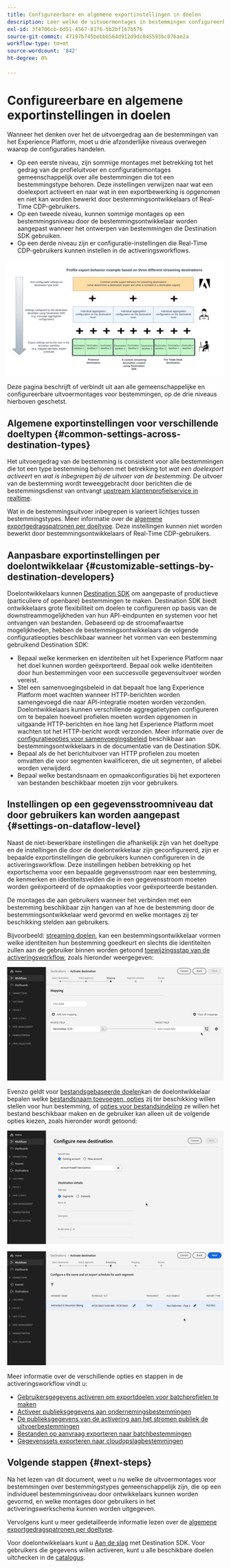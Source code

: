 ```yaml
---
title: Configureerbare en algemene exportinstellingen in doelen
description: Leer welke de uitvoermontages in bestemmingen configureerbaar op een bestemmingsniveau zijn en die vast zijn en niet kunnen worden uitgegeven.
exl-id: 3f4706cb-6d51-4567-81f6-5b2bf167b576
source-git-commit: 47197b745bebb6564d912d9dc045593bc076ae2a
workflow-type: tm+mt
source-wordcount: '842'
ht-degree: 0%

---
```


# Configureerbare en algemene exportinstellingen in doelen

Wanneer het denken over het de uitvoergedrag aan de bestemmingen van het Experience Platform, moet u drie afzonderlijke niveaus overwegen waarop de configuraties handelen.

* Op een eerste niveau, zijn sommige montages met betrekking tot het gedrag van de profieluitvoer en configuratiemontages gemeenschappelijk over alle bestemmingen die tot een bestemmingstype behoren. Deze instellingen verwijzen naar wat een doelexport activeert en naar wat in een exportbewerking is opgenomen en niet kan worden bewerkt door bestemmingsontwikkelaars of Real-Time CDP-gebruikers.
* Op een tweede niveau, kunnen sommige montages op een bestemmingsniveau door de bestemmingsontwikkelaar worden aangepast wanneer het ontwerpen van bestemmingen die Destination SDK gebruiken.
* Op een derde niveau zijn er configuratie-instellingen die Real-Time CDP-gebruikers kunnen instellen in de activeringsworkflows.

![Diagram die interplay tussen gemeenschappelijke en configureerbare uitvoermontages voor bestemmingen tonen](/help/destinations/assets/how-destinations-work/profile-export-behavior-diagram.png)

Deze pagina beschrijft of verbindt uit aan alle gemeenschappelijke en configureerbare uitvoermontages voor bestemmingen, op de drie niveaus hierboven geschetst.

## Algemene exportinstellingen voor verschillende doeltypen {#common-settings-across-destination-types}

Het uitvoergedrag van de bestemming is consistent voor alle bestemmingen die tot een type bestemming behoren met betrekking tot *wat een doelexport activeert* en *wat is inbegrepen bij de uitvoer van de bestemming*. De uitvoer van de bestemming wordt teweeggebracht door berichten die de bestemmingsdienst van ontvangt [upstream klantenprofielservice in realtime](https://experienceleague.adobe.com/docs/blueprints-learn/architecture/architecture-overview/platform-applications.html#adobe-experience-platform-%26-applications-detailed-architecture-diagram).

Wat in de bestemmingsuitvoer inbegrepen is varieert lichtjes tussen bestemmingstypes. Meer informatie over de [algemene exportgedragspatronen per doeltype](/help/destinations/how-destinations-work/profile-export-behavior.md). Deze instellingen kunnen niet worden bewerkt door bestemmingsontwikkelaars of Real-Time CDP-gebruikers.

## Aanpasbare exportinstellingen per doelontwikkelaar {#customizable-settings-by-destination-developers}

Doelontwikkelaars kunnen [Destination SDK](/help/destinations/destination-sdk/overview.md) om aangepaste of productieve (particuliere of openbare) bestemmingen te maken. Destination SDK biedt ontwikkelaars grote flexibiliteit om doelen te configureren op basis van de downstreammogelijkheden van hun API-eindpunten en systemen voor het ontvangen van bestanden. Gebaseerd op de stroomafwaartse mogelijkheden, hebben de bestemmingsontwikkelaars de volgende configuratieopties beschikbaar wanneer het vormen van een bestemming gebruikend Destination SDK:

* Bepaal welke kenmerken en identiteiten uit het Experience Platform naar het doel kunnen worden geëxporteerd. Bepaal ook welke identiteiten door hun bestemmingen voor een succesvolle gegevensuitvoer worden vereist.
* Stel een samenvoegingsbeleid in dat bepaalt hoe lang Experience Platform moet wachten wanneer HTTP-berichten worden samengevoegd die naar API-integratie moeten worden verzonden. Doelontwikkelaars kunnen verschillende aggregatietypen configureren om te bepalen hoeveel profielen moeten worden opgenomen in uitgaande HTTP-berichten en hoe lang het Experience Platform moet wachten tot het HTTP-bericht wordt verzonden. Meer informatie over de [configuratieopties voor samenvoegingsbeleid](../destination-sdk/functionality/destination-configuration/aggregation-policy.md) beschikbaar aan bestemmingsontwikkelaars in de documentatie van de Destination SDK.
* Bepaal als de het berichtuitvoer van HTTP profielen zou moeten omvatten die voor segmenten kwalificeren, die uit segmenten, of allebei worden verwijderd.
* Bepaal welke bestandsnaam en opmaakconfiguraties bij het exporteren van bestanden beschikbaar moeten zijn voor gebruikers.

## Instellingen op een gegevensstroomniveau dat door gebruikers kan worden aangepast {#settings-on-dataflow-level}

Naast de niet-bewerkbare instellingen die afhankelijk zijn van het doeltype en de instellingen die door de doelontwikkelaar zijn geconfigureerd, zijn er bepaalde exportinstellingen die gebruikers kunnen configureren in de activeringsworkflow. Deze instellingen hebben betrekking op het exportschema voor een bepaalde gegevensstroom naar een bestemming, de kenmerken en identiteitsvelden die in een gegevensstroom moeten worden geëxporteerd of de opmaakopties voor geëxporteerde bestanden.

De montages die aan gebruikers wanneer het verbinden met een bestemming beschikbaar zijn hangen van af hoe de bestemming door de bestemmingsontwikkelaar werd gevormd en welke montages zij ter beschikking stelden aan gebruikers.

Bijvoorbeeld: [streaming doelen](/help/destinations/destination-types.md#streaming-destinations), kan een bestemmingsontwikkelaar vormen welke identiteiten hun bestemming goedkeurt en slechts die identiteiten zullen aan de gebruiker binnen worden getoond [toewijzingsstap van de activeringsworkflow](/help/destinations/ui/activate-segment-streaming-destinations.md#mapping), zoals hieronder weergegeven:

![Schermopname van de identiteitsselectie voor doelveld in de toewijzingsstap van de activeringsworkflow. ](/help/destinations/assets/how-destinations-work/identity-mapping-example.gif)

Evenzo geldt voor [bestandsgebaseerde doelen](/help/destinations/destination-types.md#file-based)kan de doelontwikkelaar bepalen welke [bestandsnaam toevoegen, opties](/help/destinations/ui/activate-batch-profile-destinations.md#file-names) zij ter beschikking willen stellen voor hun bestemming, of [opties voor bestandsindeling](/help/destinations/destination-sdk/guides/batch/configure-file-formatting-options.md) ze willen het bestand beschikbaar maken en de gebruiker kan alleen uit de volgende opties kiezen, zoals hieronder wordt getoond:

![Schermopname van de optie voor bestandsindeling wanneer verbinding wordt gemaakt met een op een bestand gebaseerd doel.](/help/destinations/assets/how-destinations-work/file-formatting-options.gif)

![De opname van het scherm van filename voegt optie in de het plannen stap van het activeringswerkschema toe. ](/help/destinations/assets/how-destinations-work/filename-append-options.gif)

Meer informatie over de verschillende opties en stappen in de activeringsworkflow vindt u:

* [Gebruikersgegevens activeren om exportdoelen voor batchprofielen te maken](/help/destinations/ui/activate-batch-profile-destinations.md)
* [Activeer publieksgegevens aan ondernemingsbestemmingen](/help/destinations/ui/activate-streaming-profile-destinations.md)
* [De publieksgegevens van de activering aan het stromen publiek de uitvoerbestemmingen](/help/destinations/ui/activate-segment-streaming-destinations.md)
* [Bestanden op aanvraag exporteren naar batchbestemmingen](/help/destinations/ui/export-file-now.md)
* [Gegevenssets exporteren naar cloudopslagbestemmingen](/help/destinations/ui/export-datasets.md)

## Volgende stappen {#next-steps}

Na het lezen van dit document, weet u nu welke de uitvoermontages voor bestemmingen over bestemmingstypes gemeenschappelijk zijn, die op een individueel bestemmingsniveau door ontwikkelaars kunnen worden gevormd, en welke montages door gebruikers in het activeringswerkschema kunnen worden uitgegeven.

Vervolgens kunt u meer gedetailleerde informatie lezen over de [algemene exportgedragspatronen per doeltype](/help/destinations/how-destinations-work/profile-export-behavior.md).

Voor doelontwikkelaars kunt u [Aan de slag](/help/destinations/destination-sdk/getting-started.md) met Destination SDK. Voor gebruikers die gegevens willen activeren, kunt u alle beschikbare doelen uitchecken in de [catalogus](/help/destinations/catalog/overview.md).

